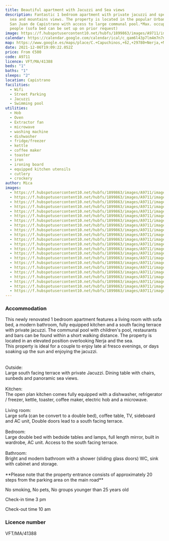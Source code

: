 ```yaml
---
title: Beautiful apartment with Jacuzzi and Sea views
description: Fantastic 1 bedroom apartment with private jacuzzi and spectacular
  sea and mountains views. The property is located in the popular Urbanisation
  San Juan de Capistrano with access to large communal pool.*Max. occupancy is 4
  people (sofa bed can be set up on prior request)
image: https://f.hubspotusercontent10.net/hubfs/1899863/images/A9711/image-1.jpeg
calendar: https://calendar.google.com/calendar/ical/c_qam6l43p7lm4m7n7n4ppg7f228%40group.calendar.google.com/public/basic.ics
map: https://www.google.es/maps/place/C.+Capuchinos,+62,+29780+Nerja,+M%C3%A1laga/@36.7670204,-3.871159,17z/data=!3m1!4b1!4m5!3m4!1s0xd7224fec5453be3:0xbd1ef544323ede4f!8m2!3d36.7670204!4d-3.8689703
date: 2021-12-06T19:09:22.052Z
price: From €500
code: A9711
licence: VFT/MA/41388
beds: "1"
baths: "1"
sleeps: "2"
location: Capistrano
facilities:
  - Wifi
  - Street Parking
  - Jacuzzi
  - Swimming pool
utilities:
  - Hob
  - Oven
  - Extractor fan
  - microwave
  - washing machine
  - dishwasher
  - fridge/freezer
  - kettle
  - coffee maker
  - toaster
  - iron
  - ironing board
  - equipped kitchen utensils
  - cutlery
  - crockery
author: Mica
images:
  - https://f.hubspotusercontent10.net/hubfs/1899863/images/A9711/image-1.jpeg
  - https://f.hubspotusercontent10.net/hubfs/1899863/images/A9711/image-2.jpeg
  - https://f.hubspotusercontent10.net/hubfs/1899863/images/A9711/image-3.jpeg
  - https://f.hubspotusercontent10.net/hubfs/1899863/images/A9711/image-4.jpeg
  - https://f.hubspotusercontent10.net/hubfs/1899863/images/A9711/image-5.jpeg
  - https://f.hubspotusercontent10.net/hubfs/1899863/images/A9711/image-6.jpeg
  - https://f.hubspotusercontent10.net/hubfs/1899863/images/A9711/image-7.jpeg
  - https://f.hubspotusercontent10.net/hubfs/1899863/images/A9711/image-8.jpeg
  - https://f.hubspotusercontent10.net/hubfs/1899863/images/A9711/image-9.jpeg
  - https://f.hubspotusercontent10.net/hubfs/1899863/images/A9711/image-10.jpeg
  - https://f.hubspotusercontent10.net/hubfs/1899863/images/A9711/image-11.jpeg
  - https://f.hubspotusercontent10.net/hubfs/1899863/images/A9711/image-12.jpeg
  - https://f.hubspotusercontent10.net/hubfs/1899863/images/A9711/image-13.jpeg
  - https://f.hubspotusercontent10.net/hubfs/1899863/images/A9711/image-14.jpeg
  - https://f.hubspotusercontent10.net/hubfs/1899863/images/A9711/image-15.jpeg
  - https://f.hubspotusercontent10.net/hubfs/1899863/images/A9711/image-16.jpeg
  - https://f.hubspotusercontent10.net/hubfs/1899863/images/A9711/image-17.jpeg
  - https://f.hubspotusercontent10.net/hubfs/1899863/images/A9711/image-18.jpeg
  - https://f.hubspotusercontent10.net/hubfs/1899863/images/A9711/image-19.jpeg
  - https://f.hubspotusercontent10.net/hubfs/1899863/images/A9711/image-20.jpeg
  - https://f.hubspotusercontent10.net/hubfs/1899863/images/A9711/image-21.jpeg
  - https://f.hubspotusercontent10.net/hubfs/1899863/images/A9711/image-22.jpeg
---
```

### Accommodation

This newly renovated 1 bedroom apartment features a living room with sofa bed, a modern bathroom, fully equipped kitchen and a south facing terrace with private jacuzzi. The communal pool with children's pool, restaurants and bars can be found within a short walking distance. The property is located in an elevated position overlooking Nerja and the sea.\
This property is ideal for a couple to enjoy late al fresco evenings, or days soaking up the sun and enjoying the jacuzzi.\
\
\
Outside:\
Large south facing terrace with private Jacuzzi. Dining table with chairs, sunbeds and panoramic sea views.\
\
Kitchen:\
The open plan kitchen comes fully equipped with a dishwasher, refrigerator / freezer, kettle, toaster, coffee maker, electric hob and a microwave.\
\
Living room:\
Large sofa (can be convert to a double bed), coffee table, TV, sideboard and AC unit, Double doors lead to a south facing terrace.\
\
Bedroom:\
Large double bed with bedside tables and lamps, full length mirror, built in wardrobe, AC unit. Access to the south facing terrace.\
\
Bathroom:\
Bright and modern bathroom with a shower (sliding glass doors) WC, sink with cabinet and storage.\
\
\*\*Please note that the property entrance consists of approximately 20 steps from the parking area on the main road\*\*

No smoking, No pets, No groups younger than 25 years old

Check-in time 3 pm

Check-out time 10 am

### Licence number

VFT/MA/41388